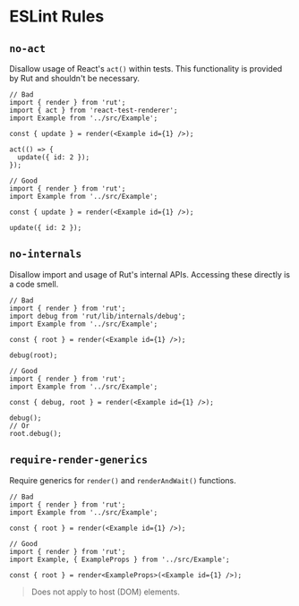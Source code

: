 # ESLint Rules

## `no-act`

Disallow usage of React's `act()` within tests. This functionality is provided by Rut and shouldn't
be necessary.

```tsx
// Bad
import { render } from 'rut';
import { act } from 'react-test-renderer';
import Example from '../src/Example';

const { update } = render(<Example id={1} />);

act(() => {
  update({ id: 2 });
});
```

```tsx
// Good
import { render } from 'rut';
import Example from '../src/Example';

const { update } = render(<Example id={1} />);

update({ id: 2 });
```

## `no-internals`

Disallow import and usage of Rut's internal APIs. Accessing these directly is a code smell.

```tsx
// Bad
import { render } from 'rut';
import debug from 'rut/lib/internals/debug';
import Example from '../src/Example';

const { root } = render(<Example id={1} />);

debug(root);
```

```tsx
// Good
import { render } from 'rut';
import Example from '../src/Example';

const { debug, root } = render(<Example id={1} />);

debug();
// Or
root.debug();
```

## `require-render-generics`

Require generics for `render()` and `renderAndWait()` functions.

```tsx
// Bad
import { render } from 'rut';
import Example from '../src/Example';

const { root } = render(<Example id={1} />);
```

```tsx
// Good
import { render } from 'rut';
import Example, { ExampleProps } from '../src/Example';

const { root } = render<ExampleProps>(<Example id={1} />);
```

> Does not apply to host (DOM) elements.
